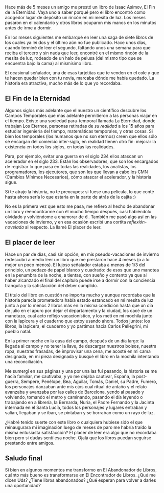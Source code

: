 <html><body><p>Hace más de 5 meses un amigo me prestó un libro de Isaac Asimov, El Fin de la Eternidad. Vaya uno a saber porqué pero el libro encontró como acogedor lugar de depósito un rincón en mi mesita de luz. Los meses pasaron en el calendario y otros libros ocuparon mis manos en los minutos antes de irme a dormir.



En los meses siguientes me embarqué en leer una saga de siete libros de los cuales ya leí dos y el último aún no fue publicado. Hace unos días, cuando terminé de leer el segundo, faltando unos una semana para que reciba el tercero y sin nada que leer, encontré en el mismo rincón de la mesita de luz, rodeado de un halo de pelusa (del mismo tipo que se encuentra bajo la cama) al mismísimo libro.

<!--more-->

El ocasional señalador, una de esas tarjetitas que te venden en el cole y que te hacen quedar bien con tu novia, marcaba dónde me había quedado. La historia era atractiva, mucho más de lo que yo recordaba.

</p><h2>El Fin de la Eternidad</h2>

Algunos siglos más adelante que el nuestro un científico descubre los Campos Temporales que más adelante permitieron a las personas viajar en el tiempo. Existe una sociedad para-temporal llamada La Eternidad, donde trabajan Los Eternos, personas retiradas de <em>su realidad</em> a los 15 años para estudiar ingeniería del tiempo, matemáticas temporales, y otras cosas.  Si bien los temporales (los humanos que no son eternos) creen que ellos sólo se encargan del comercio inter-siglo, en realidad tienen otro fin: mejorar la existencia en todos los siglos, en todas las realidades.



Para, por ejemplo, evitar una guerra en el siglo 234 ellos atascan un acelerador en el siglo 233. Están los observadores, que son los encargados de registrar lo que pasa en todas las realidades, los analistas, los programadores, los ejecutores, que son los que llevan a cabo los CMN (Cambios Mínimos Necesarios), cómo atascar el acelerador, y la historia sigue.



Si te atrajo la historia, no te preocupes: si fuese una película, lo que conté hasta ahora sería lo que estaría en la parte de atrás de la cajita :)



No es la primera vez que esto me pasa, me refiero al hecho de abandonar un libro y reencontrarme con él mucho tiempo después, casi habiéndolo olvidado y volviéndome a enamorar de él. También me pasó algo así en las vacaciones de invierno, y en esa ocasión escribí una cortita <em>reflexión-novelada</em> al respecto. La llamé El placer de leer.

<h2>El placer de leer</h2>

Hace un par de días, casi sin opción, en mis pseudo-vacaciones de invierno redescubrí a medio leer un libro que me prestaron hace 4 meses (o a lo mejor un poco menos). El lujoso señalador estaba a menos de 1/3 del principio, un pedazo de papel blanco y cuadrado: de esos que uno manotea en la penumbra de la noche, a tientas, con sueño y contento ya que al haber alcanzado el final del capítulo puede irse a dormir con la conciencia tranquila y la satisfacción del deber cumplido.



El título del libro en cuestión no importa mucho y aunque recordaba que la historia parecía prometedora había estado estancado en mi mesita de luz junto a por lo menos 2 libros más en la misma condición hasta que un día de julio en el apuro por dejar el departamento y la ciudad, los cacé de un manotazo, cual acto reflejo vacacionístico, y los metí en mi mochila junto con la lapicera y el cuaderno que estoy usando ahora. Todos juntos: los libros, la lapicera, el cuaderno y yo partimos hacia Carlos Pellegrini, mi pueblo natal.



En la primer noche en la casa del campo, después de un día largo: la llegada al campo y no tener la llave, de descargar nuestros bolsos, nuestra ropa, nuestras frasadas, de improvisar una cena, me acosté en mi cama designada, en mi pieza designada y busqué el libro en la mochila intentando una reconciliación.



Me sumergí en sus páginas y una por una las fui pasando, la historia se me hacía familiar, me cautivaba, y yo me dejaba cautivar, España, la post-guerra, Sempere, Penélope, Bea, Aguilar, Tomás, Daniel, su Padre, Fumero, los personajes danzaban ante mis ojos cual ritual de antaño y el relato avanzaba y avanzaba por las calles de Barcelona, yendo al pasado y volviendo, tomando el metro y caminando, pasando el día leyendo o trabajando en a librería, la Bernarda, Nuria, el Padre Fernando y la Jacinta internada en el Santa Lucía, todos los personajes y lugares entraban y salían, llegaban y se iban, se pintaban y se borraban como un rayo de luz.



¿Habré tenido suerte con este libro o cualquiera hubiese sido el que reinaugurara mi imaginación luego de meses de paro me habría traído la misma entusiasta satisfacción? El placer de leer era algo que no recordaba bien pero si dudas sentí esa noche. Ojalá que los libros puedan seguirse prestando entre amigos.

<h2>Saludo final</h2>

Si bien en algunos momentos me transformo en El Abandonador de Libros, cuánto más bueno es transformarse en El Encontrador de Libros. ¿Qué me dicen Uds? ¿Tiene libros abandonados? ¿Qué esperan para volver a darles una oportunidad?</body></html>